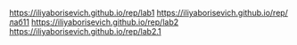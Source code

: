 https://iliyaborisevich.github.io/rep/lab1
https://iliyaborisevich.github.io/rep/лаб11
https://iliyaborisevich.github.io/rep/lab2
https://iliyaborisevich.github.io/rep/lab2.1
